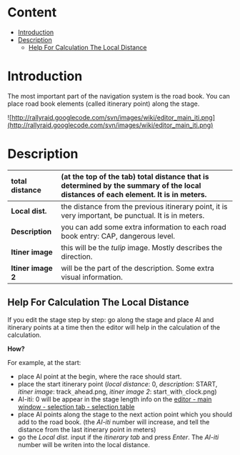 # Content #

  * [Introduction](#Introduction.md)
  * [Description](#Description.md)
    * [Help For Calculation The Local Distance](#Help_For_Calculation_The_Local_Distance.md)

# Introduction #

The most important part of the navigation system is the road book. You can place road book elements (called itinerary point) along the stage.

![http://rallyraid.googlecode.com/svn/images/wiki/editor_main_iti.png](http://rallyraid.googlecode.com/svn/images/wiki/editor_main_iti.png)

# Description #

| **total distance** | (at the top of the tab) total distance that is determined by the summary of the local distances of each element. It is in meters. |
|:-------------------|:----------------------------------------------------------------------------------------------------------------------------------|
| **Local dist.** | the distance from the previous itinerary point, it is very important, be punctual. It is in meters. |
| **Description** | you can add some extra information to each road book entry: CAP, dangerous level. |
| **Itiner image** | this will be the _tulip_ image. Mostly describes the direction. |
| **Itiner image 2** | will be the part of the description. Some extra visual information. |

## Help For Calculation The Local Distance ##
If you edit the stage step by step: go along the stage and place AI and itinerary points at a time then the editor will help in the calculation of the calculation.

**How?**

For example, at the start:
  * place AI point at the begin, where the race should start.
  * place the start itinerary point (_local distance_: 0, _description_: START, _itiner image_: track`_`ahead.png, _itiner image 2_: start`_`with`_`clock.png)
  * AI-iti: 0 will be appear in the stage length info on the [editor - main window - selection tab - selection table](EditorMainS#Selection_Table.md)
  * place AI points along the stage to the next action point which you should add to the road book. (the _AI-iti_ number will increase, and tell the distance from the last itinerary point in meters)
  * go the _Local dist._ input if the _itinerary tab_ and press _Enter_. The _AI-iti_ number will be writen into the local distance.